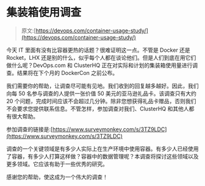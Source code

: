 # 集装箱使用调查

> 原文:[https://devops.com/container-usage-study/](https://devops.com/container-usage-study/)

今天 IT 里面有没有比容器更热的话题？很难证明这一点。不管是 Docker 还是 Rocket，LHX 还是别的什么，似乎每个人都在谈论他们。但是人们到底在用它们做什么呢？DevOps.com 和 ClusterHQ 正在对实际和计划的集装箱使用量进行调查。结果将在下个月的 DockerCon 之前公布。

我们需要你的帮助，让调查尽可能有见地。我们收到的回复越多越好。因此，我们向每 50 名参与调查的人提供一张价值 50 美元的亚马逊礼品卡。该调查只有大约 20 个问题，完成时间应该不会超过几分钟。除非您想获得礼品卡赠品，否则我们不会要求您提供联系信息。不管怎样，参加调查对我们、ClusterHQ 和其他人都有很大帮助。

参加调查的链接是:[https://www.surveymonkey.com/s/3TZ9LDC](https://www.surveymonkey.com/s/3TZ9LDC)

调查的一个关键领域是有多少人实际上在生产环境中使用容器。有多少人已经使用了容器，有多少人打算这样做？容器中的数据管理呢？本调查将探讨这些领域以及更多领域。它应该有助于一些优秀的研究。

感谢您的帮助，使这成为一个伟大的调查！